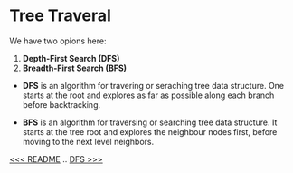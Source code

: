 # Tree Traveral

We have two opions here:

1. **Depth-First Search (DFS)**
2. **Breadth-First Search (BFS)** 

- **DFS** is an algorithm for travering or seraching tree data structure. One starts at the root and explores as far as possible along each branch before backtracking.

- **BFS** is an algorithm for traversing or searching tree data structure. It starts at the tree root and explores the neighbour nodes first, before moving to the next level neighbors.



[<<< README](README.md) .. [DFS >>>](102-DFS.md)